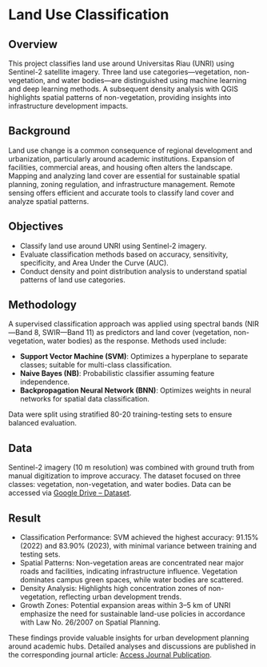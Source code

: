 # Land Use Classification

## Overview
This project classifies land use around Universitas Riau (UNRI) using Sentinel-2 satellite imagery. Three land use categories—vegetation, non-vegetation, and water bodies—are distinguished using machine learning and deep learning methods. A subsequent density analysis with QGIS highlights spatial patterns of non-vegetation, providing insights into infrastructure development impacts.

## Background
Land use change is a common consequence of regional development and urbanization, particularly around academic institutions. Expansion of facilities, commercial areas, and housing often alters the landscape. Mapping and analyzing land cover are essential for sustainable spatial planning, zoning regulation, and infrastructure management. Remote sensing offers efficient and accurate tools to classify land cover and analyze spatial patterns.

## Objectives
- Classify land use around UNRI using Sentinel-2 imagery.
- Evaluate classification methods based on accuracy, sensitivity, specificity, and Area Under the Curve (AUC).
- Conduct density and point distribution analysis to understand spatial patterns of land use categories.

## Methodology
A supervised classification approach was applied using spectral bands (NIR—Band 8, SWIR—Band 11) as predictors and land cover (vegetation, non-vegetation, water bodies) as the response. Methods used include:

- **Support Vector Machine (SVM)**: Optimizes a hyperplane to separate classes; suitable for multi-class classification.
- **Naive Bayes (NB)**: Probabilistic classifier assuming feature independence.
- **Backpropagation Neural Network (BNN)**: Optimizes weights in neural networks for spatial data classification.

Data were split using stratified 80-20 training-testing sets to ensure balanced evaluation.

## Data
Sentinel-2 imagery (10 m resolution) was combined with ground truth from manual digitization to improve accuracy. The dataset focused on three classes: vegetation, non-vegetation, and water bodies. Data can be accessed via [Google Drive – Dataset](https://drive.google.com/drive/folders/1jSsVc_lkQj-PvB0hrmVFfENTGLtWjKvv?usp=sharing).

## Result
- Classification Performance: SVM achieved the highest accuracy: 91.15% (2022) and 83.90% (2023), with minimal variance between training and testing sets.
- Spatial Patterns: Non-vegetation areas are concentrated near major roads and facilities, indicating infrastructure influence. Vegetation dominates campus green spaces, while water bodies are scattered.
- Density Analysis: Highlights high concentration zones of non-vegetation, reflecting urban development trends.
- Growth Zones: Potential expansion areas within 3–5 km of UNRI emphasize the need for sustainable land-use policies in accordance with Law No. 26/2007 on Spatial Planning.

These findings provide valuable insights for urban development planning around academic hubs. Detailed analyses and discussions are published in the corresponding journal article: [Access Journal Publication](https://journal.ummat.ac.id/index.php/jtam/article/view/29683).
